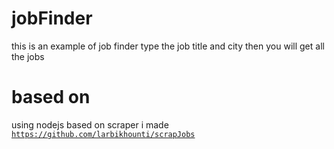 # jobFinder
this is an example of job finder type the job title and city then you  will get all the jobs 

# based on 
using nodejs based on scraper  i made 
<code> https://github.com/larbikhounti/scrapJobs</code>
